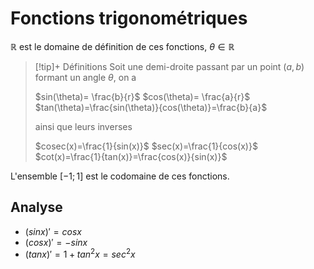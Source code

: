 # Fonctions trigonométriques
$\mathbb{R}$ est le domaine de définition de ces fonctions, $\theta \in \mathbb{R}$

>[!tip]+ Définitions
>Soit une demi-droite passant par un point $(a,b)$ formant un angle $\theta$, on a
>
>$sin(\theta)= \frac{b}{r}$
>$cos(\theta)= \frac{a}{r}$
>$tan(\theta)=\frac{sin(\theta)}{cos(\theta)}=\frac{b}{a}$
>
>ainsi que leurs inverses
>
>$cosec(x)=\frac{1}{sin(x)}$
>$sec(x)=\frac{1}{cos(x)}$
>$cot(x)=\frac{1}{tan(x)}=\frac{cos(x)}{sin(x)}$

L'ensemble $[-1;1]$ est le codomaine de ces fonctions.

## Analyse
- $(sinx)' = cos x$
- $(cosx)' = -sinx$
- $(tanx)' = 1 + tan^{2}x = sec^{2}x$






